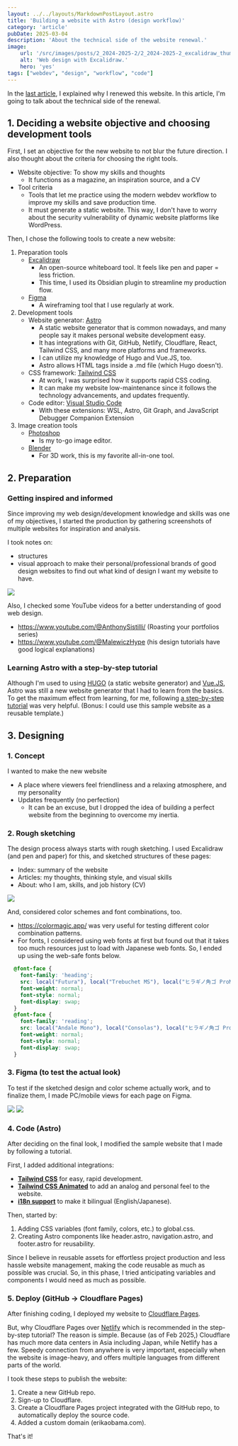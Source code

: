 ```yaml
---
layout: ../../layouts/MarkdownPostLayout.astro
title: 'Building a website with Astro (design workflow)'
category: 'article'
pubDate: 2025-03-04
description: 'About the technical side of the website renewal.'
image:
    url: '/src/images/posts/2_2024-2025-2/2_2024-2025-2_excalidraw_thumb.webp'
    alt: 'Web design with Excalidraw.'
    hero: 'yes'
tags: ["webdev", "design", "workflow", "code"]
---
```


In the [last article](/posts/1_2024-2025), I explained why I renewed this website. In this article, I'm going to talk about the technical side of the renewal.

## 1. Deciding a website objective and choosing development tools

First, I set an objective for the new website to not blur the future direction. I also thought about the criteria for choosing the right tools.

- Website objective: To show my skills and thoughts
	- It functions as a magazine, an inspiration source, and a CV
- Tool criteria
	- Tools that let me practice using the modern webdev workflow to improve my skills and save production time.
	- It must generate a static website. This way, I don't have to worry about the security vulnerability of dynamic website platforms like WordPress.

Then, I chose the following tools to create a new website: 

1. Preparation tools
	- [Excalidraw](https://excalidraw.com/)
		- An open-source whiteboard tool. It feels like pen and paper = less friction. 
		- This time, I used its Obsidian plugin to streamline my production flow.
	- [Figma](https://www.figma.com/)
		- A wireframing tool that I use regularly at work.
2. Development tools
	- Website generator: [Astro](https://astro.build/)
		- A static website generator that is common nowadays, and many people say it makes personal website development easy.
		- It has integrations with Git, GitHub, Netlify, Cloudflare, React, Tailwind CSS, and many more platforms and frameworks.
		- I can utilize my knowledge of Hugo and Vue.JS, too.
		- Astro allows HTML tags inside a .md file (which Hugo doesn't).
	- CSS framework: [Tailwind CSS](https://tailwindcss.com/)
		- At work, I was surprised how it supports rapid CSS coding.
		- It can make my website low-maintenance since it follows the technology advancements, and updates frequently. 
	- Code editor: [Visual Studio Code](https://code.visualstudio.com/)
		- With these extensions: WSL, Astro, Git Graph, and JavaScript Debugger Companion Extension
3. Image creation tools
	- [Photoshop](https://www.adobe.com/products/photoshop.html)
		- Is my to-go image editor.
	- [Blender](https://www.blender.org/)
		- For 3D work, this is my favorite all-in-one tool.

## 2. Preparation

### Getting inspired and informed

Since improving my web design/development knowledge and skills was one of my objectives, I started the production by gathering screenshots of multiple websites for inspiration and analysis.

I took notes on:
- structures 
- visual approach to make their personal/professional brands
of good design websites to find out what kind of design I want my website to have.

![](/src/images/posts/2_2024-2025-2/2_2024-2025-2_analysis.webp)


Also, I checked some YouTube videos for a better understanding of good web design.
- https://www.youtube.com/@AnthonySistilli/
	(Roasting your portfolios series)
- https://www.youtube.com/@MalewiczHype
	(his design tutorials have good logical explanations)

### Learning Astro with a step-by-step tutorial

Although I'm used to using [HUGO](https://gohugo.io/) (a static website generator) and [Vue.JS](https://vuejs.org/), Astro was still a new website generator that I had to learn from the basics. To get the maximum effect from learning, for me, following [a step-by-step tutorial](https://docs.astro.build/en/tutorial/0-introduction/) was very helpful. (Bonus: I could use this sample website as a reusable template.)

## 3. Designing

### 1. Concept

I wanted to make the new website
- A place where viewers feel friendliness and a relaxing atmosphere, and my personality
- Updates frequently (no perfection)
	- It can be an excuse, but I dropped the idea of building a perfect website from the beginning to overcome my inertia.

### 2. Rough sketching

The design process always starts with rough sketching. I used Excalidraw (and pen and paper) for this, and sketched structures of these pages: 

- Index: summary of the website
- Articles: my thoughts, thinking style, and visual skills
- About: who I am, skills, and job history (CV)

<a href="/src/images/posts/2_2024-2025-2/2_2024-2025-2_excalidraw.webp"><img src="/src/images/posts/2_2024-2025-2/2_2024-2025-2_excalidraw_thumb.webp"></a>


And, considered color schemes and font combinations, too. 
- https://colormagic.app/ was very useful for testing different color combination patterns.
- For fonts, I considered using web fonts at first but found out that it takes too much resources just to load with Japanese web fonts. So, I ended up using the web-safe fonts below. 

``` css
  @font-face {
    font-family: 'heading';
    src: local("Futura"), local("Trebuchet MS"), local("ヒラギノ角ゴ ProN"), local("Hiragino Kaku Gothic ProN"), local("游ゴシック"), local("YuGothic"), local("Yu Gothic"), local("メイリオ"), local("Meiryo"), local("ＭＳ ゴシック"), local("MS Gothic"), local("HiraKakuProN-W3");
    font-weight: normal;
    font-style: normal;
    font-display: swap;
  }
  @font-face {
    font-family: 'reading';
    src: local("Andale Mono"), local("Consolas"), local("ヒラギノ角ゴ ProN"), local("Hiragino Kaku Gothic ProN"), local("游ゴシック"), local("YuGothic"), local("Yu Gothic"), local("メイリオ"), local("Meiryo"), local("ＭＳ ゴシック"), local("MS Gothic"), local("HiraKakuProN-W3");
    font-weight: normal;
    font-style: normal;
    font-display: swap;
  }
```


### 3. Figma (to test the actual look)

To test if the sketched design and color scheme actually work, and to finalize them, I made PC/mobile views for each page on Figma. 

<a href="/src/images/posts/2_2024-2025-2/2_2024-2025-2_figma_lt.webp"><img src="/src/images/posts/2_2024-2025-2/2_2024-2025-2_figma_lt_thumb.webp"></a>
<a href="/src/images/posts/2_2024-2025-2/2_2024-2025-2_figma_dk.webp"><img src="/src/images/posts/2_2024-2025-2/2_2024-2025-2_figma_dk_thumb.webp"></a>


### 4. Code (Astro)

After deciding on the final look, I modified the sample website that I made by following a tutorial. 

First, I added additional integrations: 
- **[Tailwind CSS](https://tailwindcss.com/)** for easy, rapid development.
- **[Tailwind CSS Animated](https://www.tailwindcss-animated.com/)** to add an analog and personal feel to the website.
- **[i18n support](https://docs.astro.build/en/recipes/i18n/)** to make it bilingual (English/Japanese).

Then, started by: 
1. Adding CSS variables (font family, colors, etc.) to global.css.
2. Creating Astro components like header.astro, navigation.astro, and footer.astro for reusability.

Since I believe in reusable assets for effortless project production and less hassle website management, making the code reusable as much as possible was crucial. So, in this phase, I tried anticipating variables and components I would need as much as possible.

### 5. Deploy (GitHub → Cloudflare Pages)

After finishing coding, I deployed my website to [Cloudflare Pages](https://pages.cloudflare.com/).

But, why Cloudflare Pages over [Netlify](https://www.netlify.com/) which is recommended in the step-by-step tutorial? The reason is simple. Because (as of Feb 2025,) Cloudflare has much more data centers in Asia including Japan, while Netlify has a few. Speedy connection from anywhere is very important, especially when the website is image-heavy, and offers multiple languages from different parts of the world. 

I took these steps to publish the website: 
1. Create a new GitHub repo.
2. Sign-up to Cloudflare.
3. Create a Cloudflare Pages project integrated with the GitHub repo, to automatically deploy the source code.
4. Added a custom domain (erikaobama.com).


That's it!
